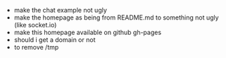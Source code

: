 * make the chat example not ugly
* make the homepage as being from README.md to something not ugly (like socket.io)
* make this homepage available on github gh-pages
* should i get a domain or not
* to remove /tmp